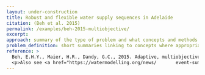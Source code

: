 ```yaml
---
layout: under-construction
title: Robust and flexible water supply sequences in Adelaide
citation: (Beh et al. 2015)
permalink: /examples/beh-2015-multiobjective/
excerpt:
approach: summary of the type of problem and what concepts and methods were used to approach it, linking to other pages where appropriate
problem_definition: short summaries linking to concepts where appropriate. Multiple variations may be described, covering Alternatives, Scenarios, Objectives, constraints
reference: >
  Beh, E.H.Y., Maier, H.R., Dandy, G.C., 2015. Adaptive, multiobjective optimal sequencing approach for urban water supply augmentation under deep uncertainty. Water Resour. Res. 51, 1529–1551. https://doi.org/10.1002/2014WR016254
  <p>Also see <a href="https://watermodelling.org/news/       event-summary-coping-with-multiple-plausible-futures-in-the-face-of-climate-change">presentation for the Queensland Water Modelling Network</a>.</p>
---
```

